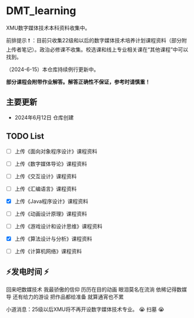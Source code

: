 # DMT_learning
XMU数字媒体技术本科资料收集中。

前排提示 :exclamation: ：目前只收集22级和以后的数字媒体技术培养计划课程资料（部分附上传者笔记）。政治必修课不收集。校选课和线上专业相关课在“其他课程”中可以找到。

（2024-6-15）本仓库持续例行更新中。

<b>部分课程会附带作业解答。解答正确性不保证，参考时请慎重！</b>

## 主要更新
- 2024年6月12日  仓库创建



## TODO List
- [ ] 上传《面向对象程序设计》课程资料 
- [ ] 上传《数字媒体导论》课程资料
- [ ] 上传《交互设计》课程资料
- [ ] 上传《汇编语言》课程资料
- [x] 上传《Java程序设计》课程资料
- [ ] 上传《动画设计原理》课程资料
- [ ] 上传《游戏设计和设计思维》课程资料
- [x] 上传《算法设计与分析》课程资料
- [ ] 上传《计算机网络》课程资料


## :zap:发电时间 :zap:
回来吧数媒技术
我最骄傲的信仰
历历在目的动画
眼泪莫名在流淌
依稀记得数媒导
还有给力的游设
把作品都给准备
就算通宵也不累

小道消息：25级以后XMU将不再开设数字媒体技术专业。 :sob: 扫墓 :sob: 
